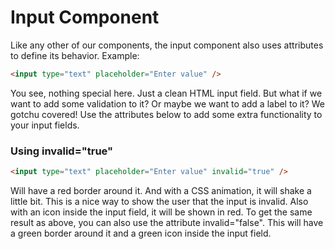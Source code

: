 # Input Component

Like any other of our components, the input component also uses attributes to define its behavior. Example:

```html
<input type="text" placeholder="Enter value" />
```

You see, nothing special here. Just a clean HTML input field. But what if we want to add some validation to it? Or maybe we want to add a label to it? We gotchu covered! Use the attributes below to add some extra functionality to your input fields.

### Using invalid="true"

```html
<input type="text" placeholder="Enter value" invalid="true" />
```

Will have a red border around it. And with a CSS animation, it will shake a little bit. This is a nice way to show the user that the input is invalid. Also with an icon inside the input field, it will be shown in red. To get the same result as above, you can also use the attribute invalid="false". This will have a green border around it and a green icon inside the input field.
